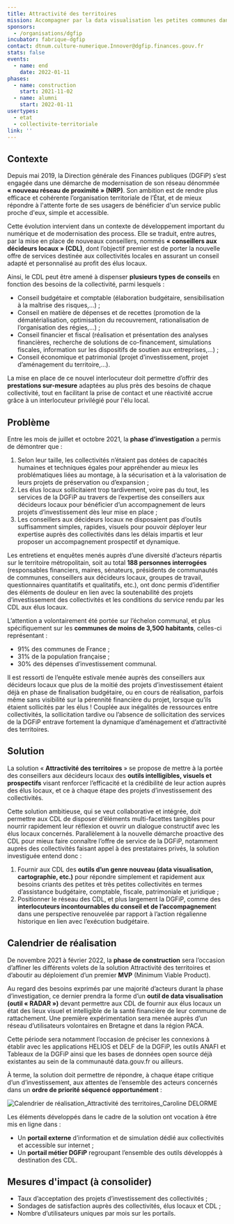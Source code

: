 ```yaml
---
title: Attractivité des territoires
mission: Accompagner par la data visualisation les petites communes dans le montage, la sécurisation et la valorisation de leurs projets d’investissement.
sponsors:
  - /organisations/dgfip
incubator: fabrique-dgfip
contact: dtnum.culture-numerique.Innover@dgfip.finances.gouv.fr
stats: false
events:
  - name: end
    date: 2022-01-11
phases:
  - name: construction
    start: 2021-11-02
  - name: alumni
    start: 2022-01-11
usertypes:
  - etat
  - collectivite-territoriale
link: ''
---
```

## Contexte

Depuis mai 2019, la Direction générale des Finances publiques (DGFiP) s’est engagée dans une démarche de modernisation de son réseau dénommée **« nouveau réseau de proximité » (NRP)**. Son ambition est de rendre plus efficace et cohérente l’organisation territoriale de l’État, et de mieux répondre à l'attente forte de ses usagers de bénéficier d'un service public proche d'eux, simple et accessible.

Cette évolution intervient dans un contexte de développement important du numérique et de modernisation des process. Elle se traduit, entre autres, par la mise en place de nouveaux conseillers, nommés **« conseillers aux décideurs locaux » (CDL)**, dont l’objectif premier est de porter la nouvelle offre de services destinée aux collectivités locales en assurant un conseil adapté et personnalisé au profit des élus locaux. 

Ainsi, le CDL peut être amené à dispenser **plusieurs types de conseils** en fonction des besoins de la collectivité, parmi lesquels :

* Conseil budgétaire et comptable (élaboration budgétaire, sensibilisation à la maîtrise des risques,…) ;
* Conseil en matière de dépenses et de recettes (promotion de la dématérialisation, optimisation du recouvrement, rationalisation de l’organisation des régies,…) ;
* Conseil financier et fiscal (réalisation et présentation des analyses financières, recherche de solutions de co-financement, simulations fiscales, information sur les dispositifs de soutien aux entreprises,…) ;
* Conseil économique et patrimonial (projet d’investissement, projet d’aménagement du territoire,…). 

La mise en place de ce nouvel interlocuteur doit permettre d’offrir des **prestations sur-mesure** adaptées au plus près des besoins de chaque collectivité, tout en facilitant la prise de contact et une réactivité accrue grâce à un interlocuteur privilégié pour l'élu local.

## Problème

Entre les mois de juillet et octobre 2021, la **phase d’investigation** a permis de démontrer que : 

1. Selon leur taille, les collectivités n’étaient pas dotées de capacités humaines et techniques égales pour appréhender au mieux les problématiques liées au montage, à la sécurisation et à la valorisation de leurs projets de préservation ou d’expansion ; 
2. Les élus locaux sollicitaient trop tardivement, voire pas du tout, les services de la DGFiP au travers de l’expertise des conseillers aux décideurs locaux pour bénéficier d’un accompagnement de leurs projets d’investissement dès leur mise en place ;
3. Les conseillers aux décideurs locaux ne disposaient pas d’outils suffisamment simples, rapides, visuels pour pouvoir déployer leur expertise auprès des collectivités dans les délais impartis et leur proposer un accompagnement prospectif et dynamique. 

Les entretiens et enquêtes menés auprès d’une diversité d’acteurs répartis sur le territoire métropolitain, soit au total **188 personnes interrogées** (responsables financiers, maires, sénateurs, présidents de communautés de communes, conseillers aux décideurs locaux, groupes de travail, questionnaires quantitatifs et qualitatifs, etc.), ont donc permis d’identifier des éléments de douleur en lien avec la soutenabilité des projets d’investissement des collectivités et les conditions du service rendu par les CDL aux élus locaux. 

L’attention a volontairement été portée sur l’échelon communal, et plus spécifiquement sur les **communes de moins de 3,500 habitants**, celles-ci représentant : 

* 91% des communes de France ; 
* 31% de la population française ;
* 30% des dépenses d’investissement communal.

Il est ressorti de l’enquête estivale menée auprès des conseillers aux décideurs locaux que plus de la moitié des projets d’investissement étaient déjà en phase de finalisation budgétaire, ou en cours de réalisation, parfois même sans visibilité sur la pérennité financière du projet, lorsque qu’ils étaient sollicités par les élus ! Couplée aux inégalités de ressources entre collectivités, la sollicitation tardive ou l’absence de sollicitation des services de la DGFiP entrave fortement la dynamique d’aménagement et d’attractivité des territoires. 

## Solution

La solution « **Attractivité des territoires** » se propose de mettre à la portée des conseillers aux décideurs locaux des **outils intelligibles, visuels et prospectifs** visant renforcer l’efficacité et la crédibilité de leur action auprès des élus locaux, et ce à chaque étape des projets d’investissement des collectivités. 

Cette solution ambitieuse, qui se veut collaborative et intégrée, doit permettre aux CDL de disposer d’éléments multi-facettes tangibles pour nourrir rapidement leur réflexion et ouvrir un dialogue constructif avec les élus locaux concernés. Parallèlement à la nouvelle démarche proactive des CDL pour mieux faire connaître l’offre de service de la DGFiP, notamment auprès des collectivités faisant appel à des prestataires privés, la solution investiguée entend donc : 

1. Fournir aux CDL des **outils d’un genre nouveau (data visualisation, cartographie, etc.)** pour répondre simplement et rapidement aux besoins criants des petites et très petites collectivités en termes d’assistance budgétaire, comptable, fiscale, patrimoniale et juridique ; 
2. Positionner le réseau des CDL, et plus largement la DGFiP, comme des **interlocuteurs incontournables du conseil et de l’accompagnemen**t dans une perspective renouvelée par rapport à l’action régalienne historique en lien avec l’exécution budgétaire. 

## Calendrier de réalisation

De novembre 2021 à février 2022, la **phase de construction** sera l’occasion d’affiner les différents volets de la solution Attractivité des territoires et d’aboutir au déploiement d’un premier **MVP** (Minimum Viable Product). 

Au regard des besoins exprimés par une majorité d’acteurs durant la phase d’investigation, ce dernier prendra la forme d’un **outil de data visualisation (outil « RADAR »)** devant permettre aux CDL de fournir aux élus locaux un état des lieux visuel et intelligible de la santé financière de leur commune de rattachement. Une première expérimentation sera menée auprès d’un réseau d’utilisateurs volontaires en Bretagne et dans la région PACA.

Cette période sera notamment l’occasion de préciser les connexions à établir avec les applications HELIOS et DELF de la DGFiP, les outils ANAFI et Tableaux de la DGFiP ainsi que les bases de données open source déjà existantes au sein de la communauté data.gouv.fr ou ailleurs. 

À terme, la solution doit permettre de répondre, à chaque étape critique d’un d’investissement, aux attentes de l’ensemble des acteurs concernés dans un **ordre de priorité séquencé opportunément** : 

![Calendrier de réalisation_Attractivité des territoires_Caroline DELORME](/img/netlifycms/20211104_calendrier.de.re.alisation_attractivite.des.territoires_caroline.delorme.redimensionne.png "Calendrier de réalisation_Attractivité des territoires_Caroline DELORME")

Les éléments développés dans le cadre de la solution ont vocation à être mis en ligne dans : 

* Un **portail externe** d’information et de simulation dédié aux collectivités et accessible sur internet ; 
* Un **portail métier DGFiP** regroupant l’ensemble des outils développés à destination des CDL. 

## Mesures d'impact (à consolider)

* Taux d’acceptation des projets d’investissement des collectivités ; 
* Sondages de satisfaction auprès des collectivités, élus locaux et CDL ; 
* Nombre d’utilisateurs uniques par mois sur les portails.
